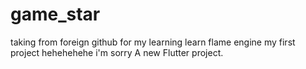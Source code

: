 # game_star
taking from foreign github for my learning
learn flame engine my first project
hehehehehe
i'm sorry
A new Flutter project.

